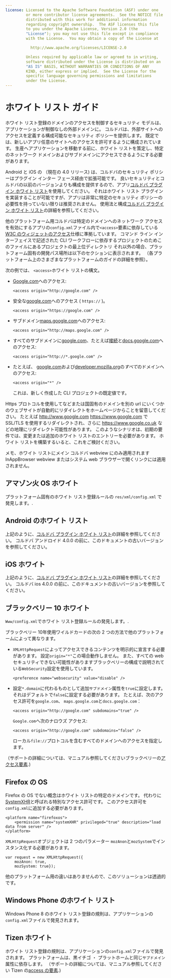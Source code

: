 ```yaml
---
license: Licensed to the Apache Software Foundation (ASF) under one
         or more contributor license agreements.  See the NOTICE file
         distributed with this work for additional information
         regarding copyright ownership.  The ASF licenses this file
         to you under the Apache License, Version 2.0 (the
         "License"); you may not use this file except in compliance
         with the License.  You may obtain a copy of the License at

           http://www.apache.org/licenses/LICENSE-2.0

         Unless required by applicable law or agreed to in writing,
         software distributed under the License is distributed on an
         "AS IS" BASIS, WITHOUT WARRANTIES OR CONDITIONS OF ANY
         KIND, either express or implied.  See the License for the
         specific language governing permissions and limitations
         under the License.
---
```


# ホワイト リスト ガイド

ホワイト リスト登録のドメインのアクセスを制御するセキュリティ モデルは、アプリケーションが制御なしの外部ドメインに。 コルドバは、外部サイトへのアクセスを定義する構成可能なセキュリティ ポリシーを提供します。 既定では、新しいアプリ任意のサイトへのアクセスを許可するように構成されています。 生産へアプリケーションを移動する前に、ホワイト リストを策定し、特定のネットワーク ドメインおよびサブドメインにアクセスできるようにする必要があります。

Android と iOS の （現在の 4.0 リリース) は、コルドバのセキュリティ ポリシーはプラグイン インター フェース経由で拡張可能です。 良いセキュリティとコルドバの以前のバージョンよりも構成を提供するので、アプリ[コルドバ プラグイン ホワイト リスト][1]を使用してください。 それはホワイト リスト プラグインを実装することが可能ですが、アプリは非常に特定のセキュリティ ポリシーの必要性を持っていない限りは推奨されません。 使用法と構成[コルドバ プラグイン ホワイト リスト][1]の詳細を参照してください。

 [1]: https://github.com/apache/cordova-plugin-whitelist

他のプラットフォーム用コルドバは特定のドメインへのネットワーク アクセスを有効にするアプリの`config.xml`ファイル内で`<access>`要素に依存している[W3C のウィジェットのアクセス][2]仕様に準拠しています。 コマンド ライン インターフェイスで記述された CLI ワークフローに依存するプロジェクトのためこのファイルにあるプロジェクトの最上位ディレクトリ それ以外の場合、プラットフォーム固有の開発パス場所は以下のセクションに表示されます。 （各プラットフォーム上のさまざまなプラットフォームのガイドの詳細を参照）。

 [2]: http://www.w3.org/TR/widgets-access/

次の例では、 `<access>`ホワイト リストの構文。

*   [Google.com][3]へのアクセス:
    
        <access origin="http://google.com" />
        

*   安全な[google.com][4]へのアクセス ( `https://` )。
    
        <access origin="https://google.com" />
        

*   サブドメイン[maps.google.com][5]へのアクセス:
    
        <access origin="http://maps.google.com" />
        

*   すべてのサブドメインに[google.com][3]、たとえば[接続][6]と[docs.google.com][7]へのアクセス:
    
        <access origin="http://*.google.com" />
        

*   たとえば、 [google.com][3]および[developer.mozilla.org][8]の*すべて*のドメインへのアクセス:
    
        <access origin="*" />
        
    
    これは、新しく作成した CLI プロジェクトの既定値です。

 [3]: http://google.com
 [4]: https://google.com
 [5]: http://maps.google.com
 [6]: http://mail.google.com
 [7]: http://docs.google.com
 [8]: http://developer.mozilla.org

Https プロトコルを使用してなどまたは国固有のドメインを別の url にいくつかのウェブサイトが自動的にリダイレクトをホームページからことを留意してください。 たとえば http://www.google.com https://www.google.com で SSL/TLS を使用するリダイレクトされ、さらに https://www.google.co.uk などの地理にリダイレクト可能性があります。 このようなシナリオは、初期の要件では、変更または追加のホワイト リストのエントリーを必要があります。 ホワイト リストを構築するいると、これをご検討ください。

メモ、ホワイト リストにメイン コルドバ webview にのみ適用されます InAppBrowser webview またはシステム web ブラウザーで開くリンクには適用されません。

## アマゾン火 OS ホワイト

プラットフォーム固有のホワイト リスト登録ルールの `res/xml/config.xml` で発見します。.

## Android のホワイト リスト

上記のように、[コルドバ プラグイン ホワイト リスト][1]の詳細を参照してください。 コルドバ アンドロイド 4.0.0 の前に、このドキュメントの古いバージョンを参照してください。

## iOS ホワイト

上記のように、[コルドバ プラグイン ホワイト リスト][1]の詳細を参照してください。 コルドバ ios 4.0.0 の前に、このドキュメントの古いバージョンを参照してください。

## ブラックベリー 10 ホワイト

`Www/config.xml`でホワイト リスト登録ルールの発見します。.

ブラックベリー 10年使用ワイルドカードの次の 2 つの方法で他のプラットフォームによって異なります。

*   `XMLHttpRequest`によってアクセスできるコンテンツを明示的に宣言する必要があります。 設定`origin="*"`この場合動作しません。 また、すべての web セキュリティできない可能性がありますブラックベリーの構成で説明されている`WebSecurity`設定を使用しています。
    
        <preference name="websecurity" value="disable" />
        

*   設定`*.domain`に代わるものとして追加`サブドメイン`属性を`true`に設定します。 それはデフォルトで`false`に設定する必要があります。 たとえば、次のアクセス許可を`google.com`、 `maps.google.com`と`docs.google.com`：
    
        <access origin="http://google.com" subdomains="true" />
        
    
    `Google.com`へ次のナロウズ アクセス:
    
        <access origin="http://google.com" subdomains="false" />
        
    
    ローカル`file://`プロトコルを含むすべてのドメインへのアクセスを指定します。
    
    <access origin="*" subdomains="true" />

（サポートの詳細については、マニュアル参照してくださいブラックベリーの[アクセス要素][9].)

 [9]: https://developer.blackberry.com/html5/documentation/ww_developing/Access_element_834677_11.html

## Firefox の OS

Firefox の OS でない概念はホワイト リストの特定のドメインです。 代わりに[SystemXHR][10]と呼ばれる特別なアクセス許可です。 このアクセス許可を`config.xml`に追加する必要があります。

 [10]: https://developer.mozilla.org/en-US/docs/Web/API/XMLHttpRequest#Permissions

    <platform name="firefoxos">
        <permission name="systemXHR" privileged="true" description="load data from server" />
    </platform>
    

`XMLHttpRequest`オブジェクトは 2 つのパラメーター `mozAnon`と`mozSystem`でインスタンス化する必要があります。

    var request = new XMLHttpRequest({
        mozAnon: true,
        mozSystem: true});
    

他のプラットフォーム用の違いはありませんので、このソリューションは透過的です。

## Windows Phone のホワイト リスト

Windows Phone 8 のホワイト リスト登録の規則は、アプリケーションの`config.xml`ファイルで発見されます。

## Tizen ホワイト

ホワイト リスト登録の規則は、アプリケーションの`config.xml`ファイルで発見されます。 プラットフォームは、黒イチゴ ・ プラットホームと同じ`サブドメイン`属性に依存します。 （サポートの詳細については、マニュアル参照してください Tizen の[access の要素][11].)

 [11]: https://developer.tizen.org/help/index.jsp?topic=%2Forg.tizen.web.appprogramming%2Fhtml%2Fide_sdk_tools%2Fconfig_editor_w3celements.htm